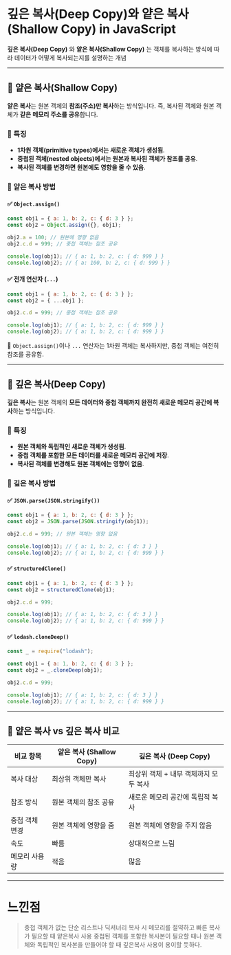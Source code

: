 # 깊은 복사(Deep Copy)와 얕은 복사(Shallow Copy) in JavaScript

**깊은 복사(Deep Copy)** 와 **얕은 복사(Shallow Copy)** 는 객체를 복사하는 방식에 따라 데이터가 어떻게 복사되는지를 설명하는 개념

---

## 📌 얕은 복사(Shallow Copy)

**얕은 복사**는 원본 객체의 **참조(주소)만 복사**하는 방식입니다. 즉, 복사된 객체와 원본 객체가 **같은 메모리 주소를 공유**합니다.

### 🔹 특징

- **1차원 객체(primitive types)에서는 새로운 객체가 생성됨**.
- **중첩된 객체(nested objects)에서는 원본과 복사된 객체가 참조를 공유**.
- **복사된 객체를 변경하면 원본에도 영향을 줄 수 있음**.

### 🔹 얕은 복사 방법

#### ✅ `Object.assign()`

```javascript
const obj1 = { a: 1, b: 2, c: { d: 3 } };
const obj2 = Object.assign({}, obj1);

obj2.a = 100; // 원본에 영향 없음
obj2.c.d = 999; // 중첩 객체는 참조 공유

console.log(obj1); // { a: 1, b: 2, c: { d: 999 } }
console.log(obj2); // { a: 100, b: 2, c: { d: 999 } }
```

#### ✅ 전개 연산자 (`...`)

```javascript
const obj1 = { a: 1, b: 2, c: { d: 3 } };
const obj2 = { ...obj1 };

obj2.c.d = 999; // 중첩 객체는 참조 공유

console.log(obj1); // { a: 1, b: 2, c: { d: 999 } }
console.log(obj2); // { a: 1, b: 2, c: { d: 999 } }
```

📌 `Object.assign()`이나 `...` 연산자는 1차원 객체는 복사하지만, 중첩 객체는 여전히 참조를 공유함.

---

## 📌 깊은 복사(Deep Copy)

**깊은 복사**는 원본 객체의 **모든 데이터와 중첩 객체까지 완전히 새로운 메모리 공간에 복사**하는 방식입니다.

### 🔹 특징

- **원본 객체와 독립적인 새로운 객체가 생성됨**.
- **중첩 객체를 포함한 모든 데이터를 새로운 메모리 공간에 저장**.
- **복사된 객체를 변경해도 원본 객체에는 영향이 없음**.

### 🔹 깊은 복사 방법

#### ✅ `JSON.parse(JSON.stringify())`

```javascript
const obj1 = { a: 1, b: 2, c: { d: 3 } };
const obj2 = JSON.parse(JSON.stringify(obj1));

obj2.c.d = 999; // 원본 객체는 영향 없음

console.log(obj1); // { a: 1, b: 2, c: { d: 3 } }
console.log(obj2); // { a: 1, b: 2, c: { d: 999 } }
```

#### ✅ `structuredClone()`

```javascript
const obj1 = { a: 1, b: 2, c: { d: 3 } };
const obj2 = structuredClone(obj1);

obj2.c.d = 999;

console.log(obj1); // { a: 1, b: 2, c: { d: 3 } }
console.log(obj2); // { a: 1, b: 2, c: { d: 999 } }
```

#### ✅ `lodash.cloneDeep()`

```javascript
const _ = require("lodash");

const obj1 = { a: 1, b: 2, c: { d: 3 } };
const obj2 = _.cloneDeep(obj1);

obj2.c.d = 999;

console.log(obj1); // { a: 1, b: 2, c: { d: 3 } }
console.log(obj2); // { a: 1, b: 2, c: { d: 999 } }
```

---

## 📌 얕은 복사 vs 깊은 복사 비교

| 비교 항목      | 얕은 복사 (Shallow Copy) | 깊은 복사 (Deep Copy)                 |
| -------------- | ------------------------ | ------------------------------------- |
| 복사 대상      | 최상위 객체만 복사       | 최상위 객체 + 내부 객체까지 모두 복사 |
| 참조 방식      | 원본 객체의 참조 공유    | 새로운 메모리 공간에 독립적 복사      |
| 중첩 객체 변경 | 원본 객체에 영향을 줌    | 원본 객체에 영향을 주지 않음          |
| 속도           | 빠름                     | 상대적으로 느림                       |
| 메모리 사용량  | 적음                     | 많음                                  |

---

# 느낀점

> 중첩 객체가 없는 단순 리스트나 딕셔너리 복사 시 메모리를 절약하고 빠른 복사가 필요할 때 얕은복사 사용
> 중첩된 객체를 포함한 복사본이 필요할 때나 원본 객체와 독립적인 복사본을 만들어야 할 때 깊은복사 사용이 용이할 듯하다.
